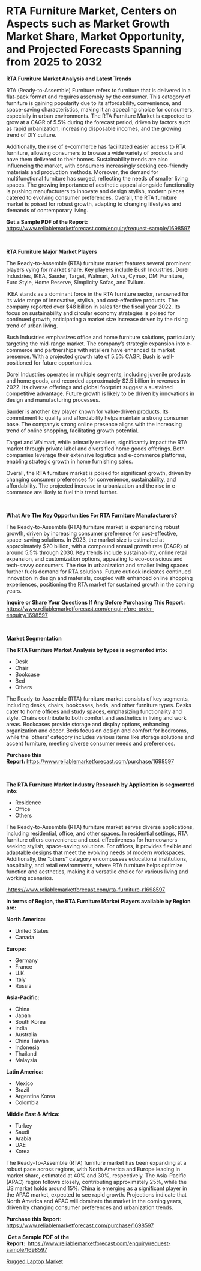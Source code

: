 <p><h1>RTA Furniture Market, Centers on Aspects such as Market Growth Market Share, Market Opportunity, and Projected Forecasts Spanning from 2025 to 2032</h1></p><p><strong>RTA Furniture Market Analysis and Latest Trends</strong></p>
<p><p>RTA (Ready-to-Assemble) Furniture refers to furniture that is delivered in a flat-pack format and requires assembly by the consumer. This category of furniture is gaining popularity due to its affordability, convenience, and space-saving characteristics, making it an appealing choice for consumers, especially in urban environments. The RTA Furniture Market is expected to grow at a CAGR of 5.5% during the forecast period, driven by factors such as rapid urbanization, increasing disposable incomes, and the growing trend of DIY culture.</p><p>Additionally, the rise of e-commerce has facilitated easier access to RTA furniture, allowing consumers to browse a wide variety of products and have them delivered to their homes. Sustainability trends are also influencing the market, with consumers increasingly seeking eco-friendly materials and production methods. Moreover, the demand for multifunctional furniture has surged, reflecting the needs of smaller living spaces. The growing importance of aesthetic appeal alongside functionality is pushing manufacturers to innovate and design stylish, modern pieces catered to evolving consumer preferences. Overall, the RTA furniture market is poised for robust growth, adapting to changing lifestyles and demands of contemporary living.</p></p>
<p><strong>Get a Sample PDF of the Report:&nbsp;</strong> <a href="https://www.reliablemarketforecast.com/enquiry/request-sample/1698597?utm_campaign=1144&utm_medium=2&utm_source=Github&utm_content=ia&utm_term=07022025&utm_id=rta-furniture">https://www.reliablemarketforecast.com/enquiry/request-sample/1698597</a></p>
<p>&nbsp;</p>
<p><strong>RTA Furniture Major Market Players</strong></p>
<p><p>The Ready-to-Assemble (RTA) furniture market features several prominent players vying for market share. Key players include Bush Industries, Dorel Industries, IKEA, Sauder, Target, Walmart, Artiva, Cymax, DMI Furniture, Euro Style, Home Reserve, Simplicity Sofas, and Tvilum.</p><p>IKEA stands as a dominant force in the RTA furniture sector, renowned for its wide range of innovative, stylish, and cost-effective products. The company reported over $48 billion in sales for the fiscal year 2022. Its focus on sustainability and circular economy strategies is poised for continued growth, anticipating a market size increase driven by the rising trend of urban living.</p><p>Bush Industries emphasizes office and home furniture solutions, particularly targeting the mid-range market. The company’s strategic expansion into e-commerce and partnerships with retailers have enhanced its market presence. With a projected growth rate of 5.5% CAGR, Bush is well-positioned for future opportunities.</p><p>Dorel Industries operates in multiple segments, including juvenile products and home goods, and recorded approximately $2.5 billion in revenues in 2022. Its diverse offerings and global footprint suggest a sustained competitive advantage. Future growth is likely to be driven by innovations in design and manufacturing processes.</p><p>Sauder is another key player known for value-driven products. Its commitment to quality and affordability helps maintain a strong consumer base. The company’s strong online presence aligns with the increasing trend of online shopping, facilitating growth potential.</p><p>Target and Walmart, while primarily retailers, significantly impact the RTA market through private label and diversified home goods offerings. Both companies leverage their extensive logistics and e-commerce platforms, enabling strategic growth in home furnishing sales.</p><p>Overall, the RTA furniture market is poised for significant growth, driven by changing consumer preferences for convenience, sustainability, and affordability. The projected increase in urbanization and the rise in e-commerce are likely to fuel this trend further.</p></p>
<p>&nbsp;</p>
<p><strong>What Are The Key Opportunities For RTA Furniture Manufacturers?</strong></p>
<p><p>The Ready-to-Assemble (RTA) furniture market is experiencing robust growth, driven by increasing consumer preference for cost-effective, space-saving solutions. In 2023, the market size is estimated at approximately $20 billion, with a compound annual growth rate (CAGR) of around 5.5% through 2030. Key trends include sustainability, online retail expansion, and customization options, appealing to eco-conscious and tech-savvy consumers. The rise in urbanization and smaller living spaces further fuels demand for RTA solutions. Future outlook indicates continued innovation in design and materials, coupled with enhanced online shopping experiences, positioning the RTA market for sustained growth in the coming years.</p></p>
<p><strong>Inquire or Share Your Questions If Any Before Purchasing This Report:</strong> <a href="https://www.reliablemarketforecast.com/enquiry/pre-order-enquiry/1698597?utm_campaign=1144&utm_medium=2&utm_source=Github&utm_content=ia&utm_term=07022025&utm_id=rta-furniture">https://www.reliablemarketforecast.com/enquiry/pre-order-enquiry/1698597</a></p>
<p>&nbsp;</p>
<p><strong>Market Segmentation</strong></p>
<p><strong>The RTA Furniture Market Analysis by types is segmented into:</strong></p>
<p><ul><li>Desk</li><li>Chair</li><li>Bookcase</li><li>Bed</li><li>Others</li></ul></p>
<p><p>The Ready-to-Assemble (RTA) furniture market consists of key segments, including desks, chairs, bookcases, beds, and other furniture types. Desks cater to home offices and study spaces, emphasizing functionality and style. Chairs contribute to both comfort and aesthetics in living and work areas. Bookcases provide storage and display options, enhancing organization and decor. Beds focus on design and comfort for bedrooms, while the 'others' category includes various items like storage solutions and accent furniture, meeting diverse consumer needs and preferences.</p></p>
<p><strong>Purchase this Report:&nbsp;</strong><a href="https://www.reliablemarketforecast.com/purchase/1698597?utm_campaign=1144&utm_medium=2&utm_source=Github&utm_content=ia&utm_term=07022025&utm_id=rta-furniture">https://www.reliablemarketforecast.com/purchase/1698597</a></p>
<p>&nbsp;</p>
<p><strong>The RTA Furniture Market Industry Research by Application is segmented into:</strong></p>
<p><ul><li>Residence</li><li>Office</li><li>Others</li></ul></p>
<p><p>The Ready-to-Assemble (RTA) furniture market serves diverse applications, including residential, office, and other spaces. In residential settings, RTA furniture offers convenience and cost-effectiveness for homeowners seeking stylish, space-saving solutions. For offices, it provides flexible and adaptable designs that meet the evolving needs of modern workspaces. Additionally, the “others” category encompasses educational institutions, hospitality, and retail environments, where RTA furniture helps optimize function and aesthetics, making it a versatile choice for various living and working scenarios.</p></p>
<p><a href="https://www.reliablemarketforecast.com/rta-furniture-r1698597?utm_campaign=1144&utm_medium=2&utm_source=Github&utm_content=ia&utm_term=07022025&utm_id=rta-furniture">&nbsp;https://www.reliablemarketforecast.com/rta-furniture-r1698597</a></p>
<p><strong>In terms of Region, the RTA Furniture Market Players available by Region are:</strong></p>
<p>
    <p> <strong> North America: </strong>
        <ul>
            <li>United States</li>
            <li>Canada</li>
        </ul>
        </p> 
    <p> <strong> Europe: </strong>
        <ul>
            <li>Germany</li>
            <li>France</li>
            <li>U.K.</li>
            <li>Italy</li>
            <li>Russia</li>
        </ul>
        </p> 
    <p> <strong> Asia-Pacific: </strong>
        <ul>
            <li>China</li>
            <li>Japan</li>
            <li>South Korea</li>
            <li>India</li>
            <li>Australia</li>
            <li>China Taiwan</li>
            <li>Indonesia</li>
            <li>Thailand</li>
            <li>Malaysia</li>
        </ul>
        </p> 
    <p> <strong> Latin America: </strong>
        <ul>
            <li>Mexico</li>
            <li>Brazil</li>
            <li>Argentina Korea</li>
            <li>Colombia</li>
        </ul>
        </p> 
    <p> <strong> Middle East & Africa: </strong>
        <ul>
            <li>Turkey</li>
            <li>Saudi</li>
            <li>Arabia</li>
            <li>UAE</li>
            <li>Korea</li>
        </ul>
    </p>
    </p>
<p><p>The Ready-To-Assemble (RTA) furniture market has been expanding at a robust pace across regions, with North America and Europe leading in market share, estimated at 40% and 30%, respectively. The Asia-Pacific (APAC) region follows closely, contributing approximately 25%, while the US market holds around 15%. China is emerging as a significant player in the APAC market, expected to see rapid growth. Projections indicate that North America and APAC will dominate the market in the coming years, driven by changing consumer preferences and urbanization trends.</p></p>
<p><strong>Purchase this Report: </strong><a href="https://www.reliablemarketforecast.com/purchase/1698597?utm_campaign=1144&utm_medium=2&utm_source=Github&utm_content=ia&utm_term=07022025&utm_id=rta-furniture">https://www.reliablemarketforecast.com/purchase/1698597</a></p>
<p>&nbsp;<strong>Get a Sample PDF of the Report:&nbsp;&nbsp;</strong><a href="https://www.reliablemarketforecast.com/enquiry/request-sample/1698597?utm_campaign=1144&utm_medium=2&utm_source=Github&utm_content=ia&utm_term=07022025&utm_id=rta-furniture">https://www.reliablemarketforecast.com/enquiry/request-sample/1698597</a></p>
<p><strong></strong></p>
<p><p><a href="https://github.com/mabutironaldo/Market-Research-Report-List-7/blob/main/rugged-laptop-market.md?utm_campaign=1144&utm_medium=2&utm_source=Github&utm_content=ia&utm_term=07022025&utm_id=rta-furniture">Rugged Laptop Market</a></p></p>